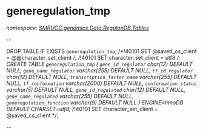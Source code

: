 ﻿# generegulation_tmp
_namespace: [SMRUCC.genomics.Data.RegulonDB.Tables](./index.md)_

--
 
 DROP TABLE IF EXISTS `generegulation_tmp`;
 /*!40101 SET @saved_cs_client = @@character_set_client */;
 /*!40101 SET character_set_client = utf8 */;
 CREATE TABLE `generegulation_tmp` (
 `gene_id_regulator` char(12) DEFAULT NULL,
 `gene_name_regulator` varchar(255) DEFAULT NULL,
 `tf_id_regulator` char(12) DEFAULT NULL,
 `transcription_factor_name` varchar(255) DEFAULT NULL,
 `tf_conformation` varchar(2000) DEFAULT NULL,
 `conformation_status` varchar(5) DEFAULT NULL,
 `gene_id_regulated` char(12) DEFAULT NULL,
 `gene_name_regulated` varchar(255) DEFAULT NULL,
 `generegulation_function` varchar(9) DEFAULT NULL
 ) ENGINE=InnoDB DEFAULT CHARSET=utf8;
 /*!40101 SET character_set_client = @saved_cs_client */;
 
 --




